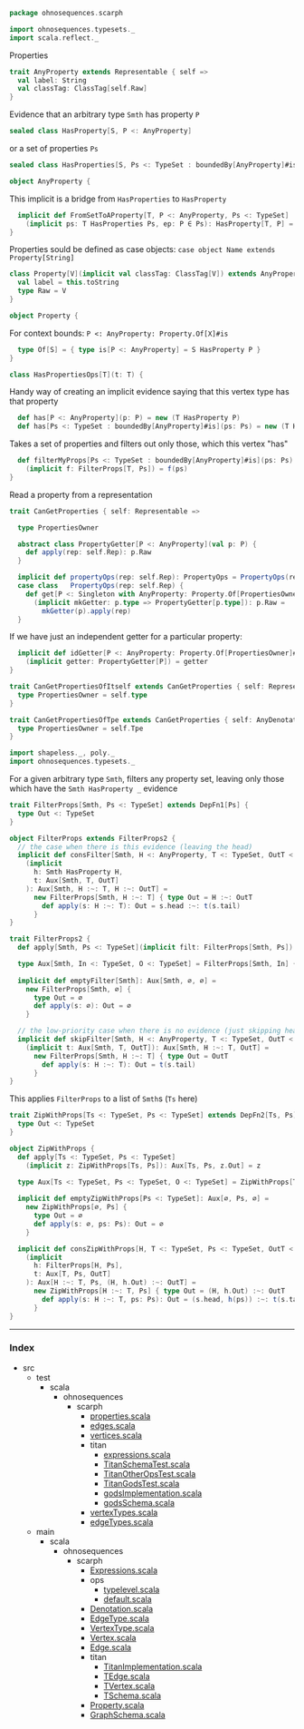
```scala
package ohnosequences.scarph

import ohnosequences.typesets._
import scala.reflect._
```

Properties

```scala
trait AnyProperty extends Representable { self =>
  val label: String
  val classTag: ClassTag[self.Raw]
}
```

Evidence that an arbitrary type `Smth` has property `P`

```scala
sealed class HasProperty[S, P <: AnyProperty]
```

or a set of properties `Ps`

```scala
sealed class HasProperties[S, Ps <: TypeSet : boundedBy[AnyProperty]#is] 

object AnyProperty {
```

This implicit is a bridge from `HasProperties` to `HasProperty`

```scala
  implicit def FromSetToAProperty[T, P <: AnyProperty, Ps <: TypeSet]
    (implicit ps: T HasProperties Ps, ep: P ∈ Ps): HasProperty[T, P] = new HasProperty[T, P]
}
```

Properties sould be defined as case objects: `case object Name extends Property[String]`

```scala
class Property[V](implicit val classTag: ClassTag[V]) extends AnyProperty {
  val label = this.toString
  type Raw = V 
}

object Property {
```

For context bounds: `P <: AnyProperty: Property.Of[X]#is`

```scala
  type Of[S] = { type is[P <: AnyProperty] = S HasProperty P }
}

class HasPropertiesOps[T](t: T) {
```

Handy way of creating an implicit evidence saying that this vertex type has that property

```scala
  def has[P <: AnyProperty](p: P) = new (T HasProperty P)
  def has[Ps <: TypeSet : boundedBy[AnyProperty]#is](ps: Ps) = new (T HasProperties Ps)
```

Takes a set of properties and filters out only those, which this vertex "has"

```scala
  def filterMyProps[Ps <: TypeSet : boundedBy[AnyProperty]#is](ps: Ps)
    (implicit f: FilterProps[T, Ps]) = f(ps)
}
```

Read a property from a representation

```scala
trait CanGetProperties { self: Representable =>

  type PropertiesOwner

  abstract class PropertyGetter[P <: AnyProperty](val p: P) {
    def apply(rep: self.Rep): p.Raw
  }

  implicit def propertyOps(rep: self.Rep): PropertyOps = PropertyOps(rep)
  case class   PropertyOps(rep: self.Rep) {
    def get[P <: Singleton with AnyProperty: Property.Of[PropertiesOwner]#is](p: P)
      (implicit mkGetter: p.type => PropertyGetter[p.type]): p.Raw = 
        mkGetter(p).apply(rep)
  }
```

If we have just an independent getter for a particular property:

```scala
  implicit def idGetter[P <: AnyProperty: Property.Of[PropertiesOwner]#is](p: P)
    (implicit getter: PropertyGetter[P]) = getter
}

trait CanGetPropertiesOfItself extends CanGetProperties { self: Representable =>
  type PropertiesOwner = self.type
}

trait CanGetPropertiesOfTpe extends CanGetProperties { self: AnyDenotation =>
  type PropertiesOwner = self.Tpe
}

import shapeless._, poly._
import ohnosequences.typesets._
```


For a given arbitrary type `Smth`, filters any property set, 
leaving only those which have the `Smth HasProperty _` evidence


```scala
trait FilterProps[Smth, Ps <: TypeSet] extends DepFn1[Ps] {
  type Out <: TypeSet
}

object FilterProps extends FilterProps2 {
  // the case when there is this evidence (leaving the head)
  implicit def consFilter[Smth, H <: AnyProperty, T <: TypeSet, OutT <: TypeSet]
    (implicit
      h: Smth HasProperty H,
      t: Aux[Smth, T, OutT]
    ): Aux[Smth, H :~: T, H :~: OutT] =
      new FilterProps[Smth, H :~: T] { type Out = H :~: OutT
        def apply(s: H :~: T): Out = s.head :~: t(s.tail)
      }
}

trait FilterProps2 {
  def apply[Smth, Ps <: TypeSet](implicit filt: FilterProps[Smth, Ps]): Aux[Smth, Ps, filt.Out] = filt

  type Aux[Smth, In <: TypeSet, O <: TypeSet] = FilterProps[Smth, In] { type Out = O }
  
  implicit def emptyFilter[Smth]: Aux[Smth, ∅, ∅] =
    new FilterProps[Smth, ∅] {
      type Out = ∅
      def apply(s: ∅): Out = ∅
    }

  // the low-priority case when there is no evidence (just skipping head)
  implicit def skipFilter[Smth, H <: AnyProperty, T <: TypeSet, OutT <: TypeSet]
    (implicit t: Aux[Smth, T, OutT]): Aux[Smth, H :~: T, OutT] =
      new FilterProps[Smth, H :~: T] { type Out = OutT
        def apply(s: H :~: T): Out = t(s.tail)
      }
}
```

This applies `FilterProps` to a list of `Smth`s (`Ts` here)

```scala
trait ZipWithProps[Ts <: TypeSet, Ps <: TypeSet] extends DepFn2[Ts, Ps] {
  type Out <: TypeSet
}

object ZipWithProps {
  def apply[Ts <: TypeSet, Ps <: TypeSet]
    (implicit z: ZipWithProps[Ts, Ps]): Aux[Ts, Ps, z.Out] = z

  type Aux[Ts <: TypeSet, Ps <: TypeSet, O <: TypeSet] = ZipWithProps[Ts, Ps] { type Out = O }
  
  implicit def emptyZipWithProps[Ps <: TypeSet]: Aux[∅, Ps, ∅] =
    new ZipWithProps[∅, Ps] {
      type Out = ∅
      def apply(s: ∅, ps: Ps): Out = ∅
    }

  implicit def consZipWithProps[H, T <: TypeSet, Ps <: TypeSet, OutT <: TypeSet]
    (implicit 
      h: FilterProps[H, Ps],
      t: Aux[T, Ps, OutT]
    ): Aux[H :~: T, Ps, (H, h.Out) :~: OutT] =
      new ZipWithProps[H :~: T, Ps] { type Out = (H, h.Out) :~: OutT
        def apply(s: H :~: T, ps: Ps): Out = (s.head, h(ps)) :~: t(s.tail, ps)
      }
}

```


------

### Index

+ src
  + test
    + scala
      + ohnosequences
        + scarph
          + [properties.scala][test/scala/ohnosequences/scarph/properties.scala]
          + [edges.scala][test/scala/ohnosequences/scarph/edges.scala]
          + [vertices.scala][test/scala/ohnosequences/scarph/vertices.scala]
          + titan
            + [expressions.scala][test/scala/ohnosequences/scarph/titan/expressions.scala]
            + [TitanSchemaTest.scala][test/scala/ohnosequences/scarph/titan/TitanSchemaTest.scala]
            + [TitanOtherOpsTest.scala][test/scala/ohnosequences/scarph/titan/TitanOtherOpsTest.scala]
            + [TitanGodsTest.scala][test/scala/ohnosequences/scarph/titan/TitanGodsTest.scala]
            + [godsImplementation.scala][test/scala/ohnosequences/scarph/titan/godsImplementation.scala]
            + [godsSchema.scala][test/scala/ohnosequences/scarph/titan/godsSchema.scala]
          + [vertexTypes.scala][test/scala/ohnosequences/scarph/vertexTypes.scala]
          + [edgeTypes.scala][test/scala/ohnosequences/scarph/edgeTypes.scala]
  + main
    + scala
      + ohnosequences
        + scarph
          + [Expressions.scala][main/scala/ohnosequences/scarph/Expressions.scala]
          + ops
            + [typelevel.scala][main/scala/ohnosequences/scarph/ops/typelevel.scala]
            + [default.scala][main/scala/ohnosequences/scarph/ops/default.scala]
          + [Denotation.scala][main/scala/ohnosequences/scarph/Denotation.scala]
          + [EdgeType.scala][main/scala/ohnosequences/scarph/EdgeType.scala]
          + [VertexType.scala][main/scala/ohnosequences/scarph/VertexType.scala]
          + [Vertex.scala][main/scala/ohnosequences/scarph/Vertex.scala]
          + [Edge.scala][main/scala/ohnosequences/scarph/Edge.scala]
          + titan
            + [TitanImplementation.scala][main/scala/ohnosequences/scarph/titan/TitanImplementation.scala]
            + [TEdge.scala][main/scala/ohnosequences/scarph/titan/TEdge.scala]
            + [TVertex.scala][main/scala/ohnosequences/scarph/titan/TVertex.scala]
            + [TSchema.scala][main/scala/ohnosequences/scarph/titan/TSchema.scala]
          + [Property.scala][main/scala/ohnosequences/scarph/Property.scala]
          + [GraphSchema.scala][main/scala/ohnosequences/scarph/GraphSchema.scala]

[test/scala/ohnosequences/scarph/properties.scala]: ../../../../test/scala/ohnosequences/scarph/properties.scala.md
[test/scala/ohnosequences/scarph/edges.scala]: ../../../../test/scala/ohnosequences/scarph/edges.scala.md
[test/scala/ohnosequences/scarph/vertices.scala]: ../../../../test/scala/ohnosequences/scarph/vertices.scala.md
[test/scala/ohnosequences/scarph/titan/expressions.scala]: ../../../../test/scala/ohnosequences/scarph/titan/expressions.scala.md
[test/scala/ohnosequences/scarph/titan/TitanSchemaTest.scala]: ../../../../test/scala/ohnosequences/scarph/titan/TitanSchemaTest.scala.md
[test/scala/ohnosequences/scarph/titan/TitanOtherOpsTest.scala]: ../../../../test/scala/ohnosequences/scarph/titan/TitanOtherOpsTest.scala.md
[test/scala/ohnosequences/scarph/titan/TitanGodsTest.scala]: ../../../../test/scala/ohnosequences/scarph/titan/TitanGodsTest.scala.md
[test/scala/ohnosequences/scarph/titan/godsImplementation.scala]: ../../../../test/scala/ohnosequences/scarph/titan/godsImplementation.scala.md
[test/scala/ohnosequences/scarph/titan/godsSchema.scala]: ../../../../test/scala/ohnosequences/scarph/titan/godsSchema.scala.md
[test/scala/ohnosequences/scarph/vertexTypes.scala]: ../../../../test/scala/ohnosequences/scarph/vertexTypes.scala.md
[test/scala/ohnosequences/scarph/edgeTypes.scala]: ../../../../test/scala/ohnosequences/scarph/edgeTypes.scala.md
[main/scala/ohnosequences/scarph/Expressions.scala]: Expressions.scala.md
[main/scala/ohnosequences/scarph/ops/typelevel.scala]: ops/typelevel.scala.md
[main/scala/ohnosequences/scarph/ops/default.scala]: ops/default.scala.md
[main/scala/ohnosequences/scarph/Denotation.scala]: Denotation.scala.md
[main/scala/ohnosequences/scarph/EdgeType.scala]: EdgeType.scala.md
[main/scala/ohnosequences/scarph/VertexType.scala]: VertexType.scala.md
[main/scala/ohnosequences/scarph/Vertex.scala]: Vertex.scala.md
[main/scala/ohnosequences/scarph/Edge.scala]: Edge.scala.md
[main/scala/ohnosequences/scarph/titan/TitanImplementation.scala]: titan/TitanImplementation.scala.md
[main/scala/ohnosequences/scarph/titan/TEdge.scala]: titan/TEdge.scala.md
[main/scala/ohnosequences/scarph/titan/TVertex.scala]: titan/TVertex.scala.md
[main/scala/ohnosequences/scarph/titan/TSchema.scala]: titan/TSchema.scala.md
[main/scala/ohnosequences/scarph/Property.scala]: Property.scala.md
[main/scala/ohnosequences/scarph/GraphSchema.scala]: GraphSchema.scala.md